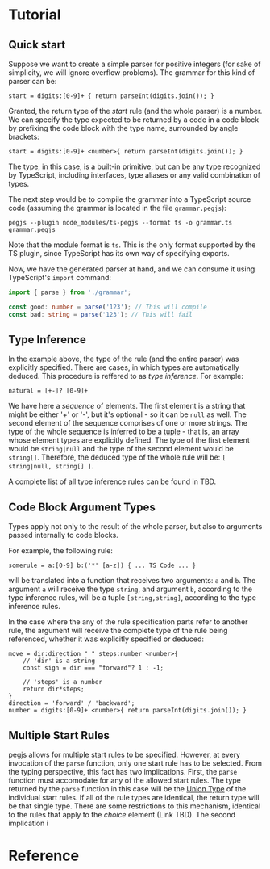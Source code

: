 # Tutorial

## Quick start

Suppose we want to create a simple parser for positive integers (for sake of simplicity, we will ignore overflow problems). The
grammar for this kind of parser can be:

```
start = digits:[0-9]+ { return parseInt(digits.join()); }
```

Granted, the return type of the *start* rule (and the whole parser) is a number. We can specify the type expected to be
returned by a code in a code block by prefixing the code block with the type name, surrounded by angle brackets:

```
start = digits:[0-9]+ <number>{ return parseInt(digits.join()); }
```

The type, in this case, is a built-in primitive, but can be any type recognized by TypeScript, including interfaces,
type aliases or any valid combination of types.

The next step would be to compile the grammar into a TypeScript source code (assuming the grammar is located in the file `grammar.pegjs`):

```
pegjs --plugin node_modules/ts-pegjs --format ts -o grammar.ts grammar.pegjs
```
Note that the module format is `ts`. This is the only format supported by the TS
plugin, since TypeScript has its own way of specifying exports.

Now, we have the generated parser at hand, and we can consume it using TypeScript's `import` command:

```TypeScript
import { parse } from './grammar';

const good: number = parse('123'); // This will compile
const bad: string = parse('123'); // This will fail
```

## Type Inference
In the example above, the type of the rule (and the entire parser) was explicitly specified. There are cases, in which types are automatically
deduced. This procedure is reffered to as *type inference*. For example:
```
natural = [+-]? [0-9]+
```

We have here a *sequence* of elements. The first element is a string that might
be either '+' or '-', but it's optional - so it can be `null` as well. The second
element of the sequence comprises of one or more strings. The type of the whole sequence is inferred to be a 
[tuple](https://www.typescriptlang.org/docs/handbook/basic-types.html#tuple) - that is, an array whose element types are
explicitly defined. The type of the first element would be `string|null` and the
type of the second element would be `string[]`. Therefore, the deduced type of
the whole rule will be: `[ string|null, string[] ]`.

A complete list of all type inference rules can be found in TBD.

## Code Block Argument Types
Types apply not only to the result of the whole parser, but also to arguments
passed internally to code blocks.

For example, the following rule:
```
somerule = a:[0-9] b:('*' [a-z]) { ... TS Code ... }
```
will be translated into a function that receives two arguments: `a` and `b`. The
argument `a` will receive the type `string`, and argument `b`, according to the
type inference rules, will be a tuple `[string,string]`, according to the type
inference rules.

In the case where the any of the rule specification parts refer to another rule,
the argument will receive the complete type of the rule being referenced, 
whether it was explicitly specified or deduced:

```
move = dir:direction " " steps:number <number>{
    // 'dir' is a string
    const sign = dir === "forward"? 1 : -1;

    // 'steps' is a number
    return dir*steps;
}
direction = 'forward' / 'backward';
number = digits:[0-9]+ <number>{ return parseInt(digits.join()); }
```


## Multiple Start Rules
pegjs allows for multiple start rules to be specified. However, at every invocation of the `parse` function, only one start rule has to be selected. From
the typing perspective, this fact has two implications. First, the `parse` function must accomodate for any of the allowed start rules. The type returned
by the `parse` function in this case will be the [Union Type](https://www.typescriptlang.org/docs/handbook/advanced-types.html) of the individual start rules. If all of the rule types are
identical, the return type will be that single type. There are some restrictions to this mechanism, identical to the rules
that apply to the *choice* element (Link TBD). The second implication i

# Reference
